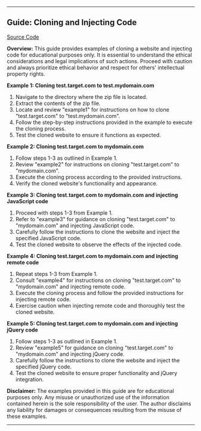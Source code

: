 

---

## Guide: Cloning and Injecting Code

[Source Code ](https://5f5.in/mIQj)


**Overview:**
This guide provides examples of cloning a website and injecting code for educational purposes only. It is essential to understand the ethical considerations and legal implications of such actions. Proceed with caution and always prioritize ethical behavior and respect for others' intellectual property rights.

**Example 1: Cloning test.target.com to test.mydomain.com**
1. Navigate to the directory where the zip file is located.
2. Extract the contents of the zip file.
3. Locate and review "example1" for instructions on how to clone "test.target.com" to "test.mydomain.com".
4. Follow the step-by-step instructions provided in the example to execute the cloning process.
5. Test the cloned website to ensure it functions as expected.

**Example 2: Cloning test.target.com to mydomain.com**
1. Follow steps 1-3 as outlined in Example 1.
2. Review "example2" for instructions on cloning "test.target.com" to "mydomain.com".
3. Execute the cloning process according to the provided instructions.
4. Verify the cloned website's functionality and appearance.

**Example 3: Cloning test.target.com to mydomain.com and injecting JavaScript code**
1. Proceed with steps 1-3 from Example 1.
2. Refer to "example3" for guidance on cloning "test.target.com" to "mydomain.com" and injecting JavaScript code.
3. Carefully follow the instructions to clone the website and inject the specified JavaScript code.
4. Test the cloned website to observe the effects of the injected code.

**Example 4: Cloning test.target.com to mydomain.com and injecting remote code**
1. Repeat steps 1-3 from Example 1.
2. Consult "example4" for instructions on cloning "test.target.com" to "mydomain.com" and injecting remote code.
3. Execute the cloning process and follow the provided instructions for injecting remote code.
4. Exercise caution when injecting remote code and thoroughly test the cloned website.

**Example 5: Cloning test.target.com to mydomain.com and injecting jQuery code**
1. Follow steps 1-3 as outlined in Example 1.
2. Review "example5" for guidance on cloning "test.target.com" to "mydomain.com" and injecting jQuery code.
3. Carefully follow the instructions to clone the website and inject the specified jQuery code.
4. Test the cloned website to ensure proper functionality and jQuery integration.

**Disclaimer:**
The examples provided in this guide are for educational purposes only. Any misuse or unauthorized use of the information contained herein is the sole responsibility of the user. The author disclaims any liability for damages or consequences resulting from the misuse of these examples.

---
